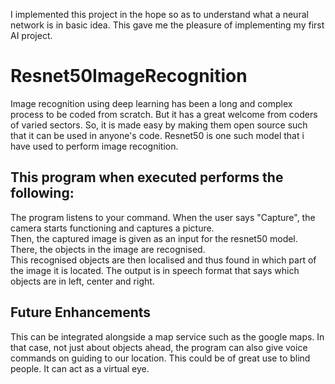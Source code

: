 I implemented this project in the hope so as to understand what a neural network is in basic idea. This gave me the pleasure of implementing my first AI project.
# Resnet50ImageRecognition
Image recognition using deep learning has been a long and complex process to be coded from scratch. But it has a great welcome from coders of varied sectors. So, it is made easy by making them open source such that it can be used in anyone's code.
Resnet50 is one such model that i have used to perform image recognition.

## This program when executed performs the following:

The program listens to your command. When the user says "Capture", the camera starts functioning and captures a picture.
<br>
Then, the captured image is given as an input for the resnet50 model. There, the objects in the image are recognised.
<br>
This recognised objects are then localised and thus found in which part of the image it is located. The output is in speech format that says which objects are in left, center and right. 

## Future Enhancements

This can be integrated alongside a map service such as the google maps. In that case, not just about objects ahead, the program can also give voice commands on guiding to our location. This could be of great use to blind people. It can act as a virtual eye.
